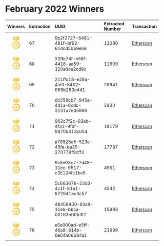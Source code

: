 # February 2022 Winners

|                                       Winners                                        | Extraction | UUID                                 | Extracted Number | Transaction                                                                                             |
| :----------------------------------------------------------------------------------: | :--------- | :----------------------------------- | :--------------- | :------------------------------------------------------------------------------------------------------ |
| <img src="../prize.svg" style="height: 40px; margin-top: 10px; margin-bottom: 10px"> | 67         | 9b2f2727-6481-481f-bf92-61dcd5b69eb8 | 12080            | [Etherscan](https://etherscan.io/tx/0xc39ee062310c7404fc9ac73c590becf2c40d31dc9a092455b06d445c9c3f3024) |
| <img src="../prize.svg" style="height: 40px; margin-top: 10px; margin-bottom: 10px"> | 68         | 32ffe74f-e56f-4416-aa59-120a0ce2cd9c | 11609            | [Etherscan](https://etherscan.io/tx/0x548922958ed267c165e05ae0eeaa9748dcb69b63a6969f13492064e9f2010b30) |
| <img src="../prize.svg" style="height: 40px; margin-top: 10px; margin-bottom: 10px"> | 69         | 211ffc18-e29a-4af0-8402-0ff9b283e441 | 29941            | [Etherscan](https://etherscan.io/tx/0x618906a236879be5eafcd396dc3ed7aa9fcbb3a8cf5a0f9eef146774503d90dc) |
| <img src="../prize.svg" style="height: 40px; margin-top: 10px; margin-bottom: 10px"> | 70         | db359cb7-945a-4d1a-8cdc-3131a7ed5866 | 2930           | [Etherscan](https://etherscan.io/tx/0x8d24293b2248f096114a01aceea973b64d4845cbf0c9815d3aa59d9bc1dd50a8) |
| <img src="../prize.svg" style="height: 40px; margin-top: 10px; margin-bottom: 10px"> | 71         | 962c7f2c-02eb-4f31-9fdf-9470b413cb5d | 18179            | [Etherscan](https://etherscan.io/tx/0x04ed0f99de96970f99d167af58297dfc439585c5dd5b7c83d794fe6df1766ee8) |
| <img src="../prize.svg" style="height: 40px; margin-top: 10px; margin-bottom: 10px"> | 72         | a78825a5-523e-45fe-ba25-270779f9cff3 | 17787           | [Etherscan](https://etherscan.io/tx/0x2dfdb6b288efa5197c97743994a3c6e694f44d297bcba57fab30270a02600894) |
| <img src="../prize.svg" style="height: 40px; margin-top: 10px; margin-bottom: 10px"> | 73         | 9c8e03c7-7d48-11ec-9517-c35124fc1be5 | 4951            | [Etherscan](https://etherscan.io/tx/0x0c290559d662c79759d1876680d15b9c8c88bb1900e1464e9296c46bc62381c1) |
| <img src="../prize.svg" style="height: 40px; margin-top: 10px; margin-bottom: 10px"> | 74         | 5c663678-23d3-4c1f-81a1-972941ec3c57 | 4542            | [Etherscan](https://etherscan.io/tx/0x63354b64fc24d8560bf8ba2a04c8ad3c4d5e8d411a7b2a41ed3639bcc0d002f7) |
| <img src="../prize.svg" style="height: 40px; margin-top: 10px; margin-bottom: 10px"> | 75         | 48408400-93a9-11eb-bbca-00163e0053f7 | 15993           | [Etherscan](https://etherscan.io/tx/0x65c0b36d365f2527d7f0813be557dc376a374bd899b9c106642c7b6c6bf70abe) |
| <img src="../prize.svg" style="height: 40px; margin-top: 10px; margin-bottom: 10px"> | 76         | e6e000ad-e5ff-46a8-814b-0e04a06684a1 | 23999            | [Etherscan](https://etherscan.io/tx/0x609e915f681cd6f56cedb61c2c009f71e34762503020d03a975e1e82f96e91b5) |


